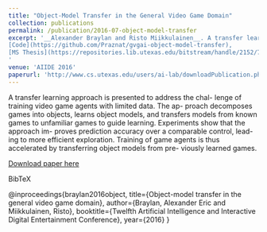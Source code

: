 ```yaml
---
title: "Object-Model Transfer in the General Video Game Domain"
collection: publications
permalink: /publication/2016-07-object-model-transfer
excerpt: '__Alexander Braylan and Risto Miikkulainen__. A transfer learning approach is presented to address the chal- lenge of training video game agents with limited data. The ap- proach decomposes games into objects, learns object models, and transfers models from known games to unfamiliar games to guide learning. Experiments show that the approach im- proves prediction accuracy over a comparable control, lead- ing to more efficient exploration. Training of game agents is thus accelerated by transferring object models from pre- viously learned games. [Slides](https://www.slideshare.net/AlexanderBraylan/object-model-transfer-in-the-general-video-game-domain),
[Code](https://github.com/Praznat/gvgai-object-model-transfer),
[MS Thesis](https://repositories.lib.utexas.edu/bitstream/handle/2152/76040/BRAYLAN-THESIS-2019.pdf)
'
venue: 'AIIDE 2016'
paperurl: 'http://www.cs.utexas.edu/users/ai-lab/downloadPublication.php?filename=http://www.cs.utexas.edu/users/nn/downloads/papers/braylan.aiide2016.pdf&pubid=127588'
---
```

A transfer learning approach is presented to address the chal- lenge of training video game agents with limited data. The ap- proach decomposes games into objects, learns object models, and transfers models from known games to unfamiliar games to guide learning. Experiments show that the approach im- proves prediction accuracy over a comparable control, lead- ing to more efficient exploration. Training of game agents is thus accelerated by transferring object models from pre- viously learned games.

[Download paper here](http://www.cs.utexas.edu/users/ai-lab/downloadPublication.php?filename=http://www.cs.utexas.edu/users/nn/downloads/papers/braylan.aiide2016.pdf&pubid=127588)

BibTeX

@inproceedings{braylan2016object,
  title={Object-model transfer in the general video game domain},
  author={Braylan, Alexander Eric and Miikkulainen, Risto},
  booktitle={Twelfth Artificial Intelligence and Interactive Digital Entertainment Conference},
  year={2016}
}